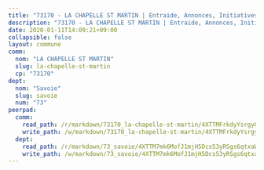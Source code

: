 ```yaml
---
title: "73170 - LA CHAPELLE ST MARTIN | Entraide, Annonces, Initiatives"
description: "73170 - LA CHAPELLE ST MARTIN | Entraide, Annonces, Initiatives"
date: 2020-01-11T14:09:21+09:00
collapsible: false
layout: commune
comm:
  nom: "LA CHAPELLE ST MARTIN"
  slug: la-chapelle-st-martin
  cp: "73170"
dept:
  nom: "Savoie"
  slug: savoie
  num: "73"
peerpad:
  comm:
    read_path: /r/markdown/73170_la-chapelle-st-martin/4XTTMFrkdyYsrgyGi4eHi48CSVQtcxwJNzWwPDqoqbQKZBDuQ
    write_path: /w/markdown/73170_la-chapelle-st-martin/4XTTMFrkdyYsrgyGi4eHi48CSVQtcxwJNzWwPDqoqbQKZBDuQ-K3TgUCGYysD5P1APZeTZE1QgPFr5YkT2yymXEB3MaFk8d9WGxCdwMQ172o4ZMEx2rvvZZUyWfNu1bn3gnztgDDdvtVNKyGLNuPVWiUw7AEUTcH36csgCcDt8d5uraMpSWFPj1A7Y
  dept:
    read_path: /r/markdown/73_savoie/4XTTM7mk6MofJ1mjH5Dcs53yRSgs6qtxaWYjKD54ttqHGEMur
    write_path: /w/markdown/73_savoie/4XTTM7mk6MofJ1mjH5Dcs53yRSgs6qtxaWYjKD54ttqHGEMur-K3TgTorsK1WLw8S2EgnkoX8tJEgZgam6ANhvqrVqNfiz9fX8kbMKu5AF1rqzXyxMRZgoVPrb5EERe3PeBhqF1SBfP5G1PJnvsDUF2LQSxevobpkDM4djQDebTYoo6Yx53thenJpY
---
```


